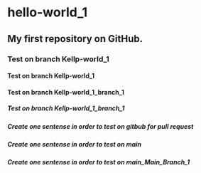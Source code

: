# hello-world_1
## My first repository on GitHub.
### Test on branch Kellp-world_1
#### Test on branch Kellp-world_1
#### Test on branch Kellp-world_1_branch_1
##### Test on branch Kellp-world_1_branch_1

##### Create one sentense in order to test on gitbub for pull request
##### Create one sentense in order to test on main
##### Create one sentense in order to test on main_Main_Branch_1
